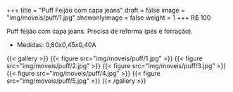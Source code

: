 +++
title = "Puff Feijão com capa jeans"
draft = false
image = "img/moveis/puff/1.jpg"
showonlyimage = false
weight = 1
+++
<span class="price">R$ 100</span>

<!--more-->

Puff feijão com capa jeans. Precisa de reforma (pés e forração).

- Medidas: 0,80x0,45x0,40A

{{< gallery >}}
{{< figure src="img/moveis/puff/1.jpg" >}}
{{< figure src="img/moveis/puff/2.jpg" >}}
{{< figure src="img/moveis/puff/3.jpg" >}}
{{< figure src="img/moveis/puff/4.jpg" >}}
{{< figure src="img/moveis/puff/5.jpg" >}}
{{< /gallery >}}